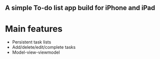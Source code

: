 ## A simple To-do list app build for iPhone and iPad

# Main features

* Persistent task lists 
* Add/delete/edit/complete tasks
* Model-view-viewmodel
